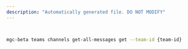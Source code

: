 ```yaml
---
description: "Automatically generated file. DO NOT MODIFY"
---
```


```bash


mgc-beta teams channels get-all-messages get --team-id {team-id}

```